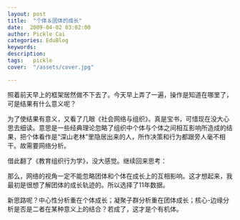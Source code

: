 ```yaml
---
layout: post  
title:  "个体＆团体的成长"
date:  2009-04-02 03:02:00
author: Pickle Cai  
categories: EduBlog  
keywords: 
description:   
tags:	pickle   
cover:  "/assets/cover.jpg"  

---
```


照着前天早上的框架居然做不下去了。今天早上弄了一遍，操作是知道在哪里了，可是结果有什么意义呢？



为了使结果有意义，又看了几眼《社会网络与组织》。真是宝书，可惜现在没大心思去细读。意思是一些经典理论忽略了组织中个体与个体之间相互影响所造成的结果，把个体看作是“深山老林”里隐居出来的人，所作决策和行为都跟旁人毫不相干。故需要网络分析。



借此翻了《教育组织行为学》，没大感觉。继续回来思考：



那么，网络的视角一定不能忽略团体和个体在成长上的互相影响。这才想起来，我最初是很想了解团体的成长轨迹的。所以选择了11年数据。



新思路呢？中心性分析重在个体成长；凝聚子群分析重在团体成长；核心-边缘分析是否是二者在某种意义上的结合？若成了，这才是个有机体。



		    
